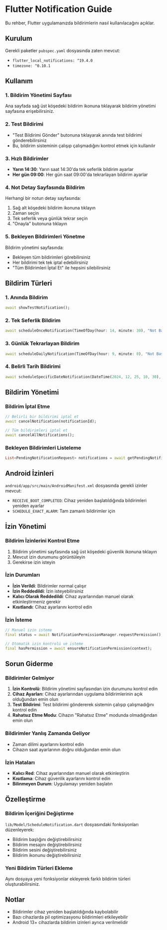 # Flutter Notification Guide

Bu rehber, Flutter uygulamanızda bildirimlerin nasıl kullanılacağını açıklar.

## Kurulum

Gerekli paketler `pubspec.yaml` dosyasında zaten mevcut:
- `flutter_local_notifications: ^19.4.0`
- `timezone: ^0.10.1`

## Kullanım

### 1. Bildirim Yönetimi Sayfası

Ana sayfada sağ üst köşedeki bildirim ikonuna tıklayarak bildirim yönetimi sayfasına erişebilirsiniz.

### 2. Test Bildirimi

- "Test Bildirimi Gönder" butonuna tıklayarak anında test bildirimi gönderebilirsiniz
- Bu, bildirim sisteminin çalışıp çalışmadığını kontrol etmek için kullanılır

### 3. Hızlı Bildirimler

- **Yarın 14:30**: Yarın saat 14:30'da tek seferlik bildirim ayarlar
- **Her gün 09:00**: Her gün saat 09:00'da tekrarlayan bildirim ayarlar

### 4. Not Detay Sayfasında Bildirim

Herhangi bir notun detay sayfasında:
1. Sağ alt köşedeki bildirim ikonuna tıklayın
2. Zaman seçin
3. Tek seferlik veya günlük tekrar seçin
4. "Onayla" butonuna tıklayın

### 5. Bekleyen Bildirimleri Yönetme

Bildirim yönetimi sayfasında:
- Bekleyen tüm bildirimleri görebilirsiniz
- Her bildirimi tek tek iptal edebilirsiniz
- "Tüm Bildirimleri İptal Et" ile hepsini silebilirsiniz

## Bildirim Türleri

### 1. Anında Bildirim
```dart
await showTestNotification();
```

### 2. Tek Seferlik Bildirim
```dart
await scheduleOnceNotification(TimeOfDay(hour: 14, minute: 30), "Not Başlığı");
```

### 3. Günlük Tekrarlayan Bildirim
```dart
await scheduleDailyNotification(TimeOfDay(hour: 9, minute: 0), "Not Başlığı");
```

### 4. Belirli Tarih Bildirimi
```dart
await scheduleSpecificDateNotification(DateTime(2024, 12, 25, 10, 30), "Not Başlığı");
```

## Bildirim Yönetimi

### Bildirim İptal Etme
```dart
// Belirli bir bildirimi iptal et
await cancelNotification(notificationId);

// Tüm bildirimleri iptal et
await cancelAllNotifications();
```

### Bekleyen Bildirimleri Listeleme
```dart
List<PendingNotificationRequest> notifications = await getPendingNotifications();
```

## Android İzinleri

`android/app/src/main/AndroidManifest.xml` dosyasında gerekli izinler mevcut:
- `RECEIVE_BOOT_COMPLETED`: Cihaz yeniden başlatıldığında bildirimleri yeniden ayarlar
- `SCHEDULE_EXACT_ALARM`: Tam zamanlı bildirimler için

## İzin Yönetimi

### Bildirim İzinlerini Kontrol Etme
1. Bildirim yönetimi sayfasında sağ üst köşedeki güvenlik ikonuna tıklayın
2. Mevcut izin durumunu görüntüleyin
3. Gerekirse izin isteyin

### İzin Durumları
- **İzin Verildi**: Bildirimler normal çalışır
- **İzin Reddedildi**: İzin isteyebilirsiniz
- **Kalıcı Olarak Reddedildi**: Cihaz ayarlarından manuel olarak etkinleştirmeniz gerekir
- **Kısıtlandı**: Cihaz ayarlarını kontrol edin

### İzin İsteme
```dart
// Manuel izin isteme
final status = await NotificationPermissionManager.requestPermission();

// Otomatik izin kontrolü ve isteme
final hasPermission = await ensureNotificationPermission(context);
```

## Sorun Giderme

### Bildirimler Gelmiyor
1. **İzin Kontrolü**: Bildirim yönetimi sayfasından izin durumunu kontrol edin
2. **Cihaz Ayarları**: Cihaz ayarlarından uygulama bildirimlerinin açık olduğundan emin olun
3. **Test Bildirimi**: Test bildirimi göndererek sistemin çalışıp çalışmadığını kontrol edin
4. **Rahatsız Etme Modu**: Cihazın "Rahatsız Etme" modunda olmadığından emin olun

### Bildirimler Yanlış Zamanda Geliyor
- Zaman dilimi ayarlarını kontrol edin
- Cihazın saat ayarlarının doğru olduğundan emin olun

### İzin Hataları
- **Kalıcı Red**: Cihaz ayarlarından manuel olarak etkinleştirin
- **Kısıtlama**: Cihaz güvenlik ayarlarını kontrol edin
- **Bilinmeyen Durum**: Uygulamayı yeniden başlatın

## Özelleştirme

### Bildirim İçeriğini Değiştirme
`lib/Model/ScheduleNotification.dart` dosyasındaki fonksiyonları düzenleyerek:
- Bildirim başlığını değiştirebilirsiniz
- Bildirim mesajını değiştirebilirsiniz
- Bildirim sesini değiştirebilirsiniz
- Bildirim ikonunu değiştirebilirsiniz

### Yeni Bildirim Türleri Ekleme
Aynı dosyaya yeni fonksiyonlar ekleyerek farklı bildirim türleri oluşturabilirsiniz.

## Notlar

- Bildirimler cihaz yeniden başlatıldığında kaybolabilir
- Bazı cihazlarda pil optimizasyonu bildirimleri etkileyebilir
- Android 13+ cihazlarda bildirim izinleri ayrıca verilmelidir
